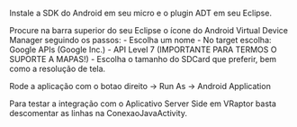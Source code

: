Instale a SDK do Android em seu micro e o plugin ADT em seu Eclipse.

Procure na barra superior do seu Eclipse o ícone do Android Virtual Device Manager seguindo os passos:
	- Escolha um nome
	- No target escolha: Google APIs (Google Inc.) - API Level 7
		(IMPORTANTE PARA TERMOS O SUPORTE A MAPAS!)
	- Escolha o tamanho do SDCard que preferir, bem como a resolução de tela.
	
Rode a aplicação com o botao direito -> Run As -> Android Application

Para testar a integração com o Aplicativo Server Side em VRaptor basta descomentar
as linhas na ConexaoJavaActivity.


